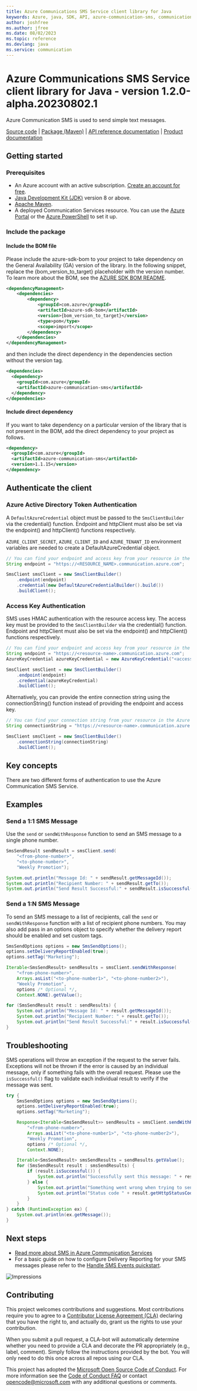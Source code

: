 ```yaml
---
title: Azure Communications SMS Service client library for Java
keywords: Azure, java, SDK, API, azure-communication-sms, communication
author: joshfree
ms.author: jfree
ms.date: 08/02/2023
ms.topic: reference
ms.devlang: java
ms.service: communication
---
```

# Azure Communications SMS Service client library for Java - version 1.2.0-alpha.20230802.1 


Azure Communication SMS is used to send simple text messages.

[Source code][source] | [Package (Maven)][package] | [API reference documentation][api_documentation]
| [Product documentation][product_docs]

## Getting started

### Prerequisites

- An Azure account with an active subscription. [Create an account for free](https://azure.microsoft.com/free/?WT.mc_id=A261C142F).
- [Java Development Kit (JDK)](/java/azure/jdk/?view=azure-java-stable) version 8 or above.
- [Apache Maven](https://maven.apache.org/download.cgi).
- A deployed Communication Services resource. You can use the [Azure Portal](/azure/communication-services/quickstarts/create-communication-resource?tabs=windows&pivots=platform-azp) or the [Azure PowerShell](/powershell/module/az.communication/new-azcommunicationservice) to set it up.

### Include the package
#### Include the BOM file

Please include the azure-sdk-bom to your project to take dependency on the General Availability (GA) version of the library. In the following snippet, replace the {bom_version_to_target} placeholder with the version number.
To learn more about the BOM, see the [AZURE SDK BOM README](https://github.com/Azure/azure-sdk-for-java/blob/main/sdk/boms/azure-sdk-bom/README.md).

```xml
<dependencyManagement>
    <dependencies>
        <dependency>
            <groupId>com.azure</groupId>
            <artifactId>azure-sdk-bom</artifactId>
            <version>{bom_version_to_target}</version>
            <type>pom</type>
            <scope>import</scope>
        </dependency>
    </dependencies>
</dependencyManagement>
```
and then include the direct dependency in the dependencies section without the version tag.

```xml
<dependencies>
  <dependency>
    <groupId>com.azure</groupId>
    <artifactId>azure-communication-sms</artifactId>
  </dependency>
</dependencies>
```

#### Include direct dependency
If you want to take dependency on a particular version of the library that is not present in the BOM,
add the direct dependency to your project as follows.

[//]: # ({x-version-update-start;com.azure:azure-communication-sms;current})
```xml
<dependency>
  <groupId>com.azure</groupId>
  <artifactId>azure-communication-sms</artifactId>
  <version>1.1.15</version>
</dependency>
```

## Authenticate the client

### Azure Active Directory Token Authentication
A `DefaultAzureCredential` object must be passed to the `SmsClientBuilder` via the credential() function. Endpoint and httpClient must also be set via the endpoint() and httpClient() functions respectively.

`AZURE_CLIENT_SECRET`, `AZURE_CLIENT_ID` and `AZURE_TENANT_ID` environment variables
are needed to create a DefaultAzureCredential object.

```java readme-sample-createSmsClientWithAAD
// You can find your endpoint and access key from your resource in the Azure Portal
String endpoint = "https://<RESOURCE_NAME>.communication.azure.com";

SmsClient smsClient = new SmsClientBuilder()
    .endpoint(endpoint)
    .credential(new DefaultAzureCredentialBuilder().build())
    .buildClient();
```

### Access Key Authentication
SMS uses HMAC authentication with the resource access key.
The access key must be provided to the `SmsClientBuilder` via the credential() function. Endpoint and httpClient must also be set via the endpoint() and httpClient() functions respectively.

```java readme-sample-createSmsClientUsingAzureKeyCredential
// You can find your endpoint and access key from your resource in the Azure Portal
String endpoint = "https://<resource-name>.communication.azure.com";
AzureKeyCredential azureKeyCredential = new AzureKeyCredential("<access-key>");

SmsClient smsClient = new SmsClientBuilder()
    .endpoint(endpoint)
    .credential(azureKeyCredential)
    .buildClient();
```

Alternatively, you can provide the entire connection string using the connectionString() function instead of providing the endpoint and access key.

```java readme-sample-createSmsClientWithConnectionString
// You can find your connection string from your resource in the Azure Portal
String connectionString = "https://<resource-name>.communication.azure.com/;<access-key>";

SmsClient smsClient = new SmsClientBuilder()
    .connectionString(connectionString)
    .buildClient();
```

## Key concepts

There are two different forms of authentication to use the Azure Communication SMS Service.

## Examples

### Send a 1:1 SMS Message
Use the `send` or `sendWithResponse` function to send an SMS message to a single phone number.

```java readme-sample-sendMessageToOneRecipient
SmsSendResult sendResult = smsClient.send(
    "<from-phone-number>",
    "<to-phone-number>",
    "Weekly Promotion");

System.out.println("Message Id: " + sendResult.getMessageId());
System.out.println("Recipient Number: " + sendResult.getTo());
System.out.println("Send Result Successful:" + sendResult.isSuccessful());
```
### Send a 1:N SMS Message
To send an SMS message to a list of recipients, call the `send` or `sendWithResponse` function with a list of recipient phone numbers. You may also add pass in an options object to specify whether the delivery report should be enabled and set custom tags.

```java readme-sample-sendMessageToGroupWithOptions
SmsSendOptions options = new SmsSendOptions();
options.setDeliveryReportEnabled(true);
options.setTag("Marketing");

Iterable<SmsSendResult> sendResults = smsClient.sendWithResponse(
    "<from-phone-number>",
    Arrays.asList("<to-phone-number1>", "<to-phone-number2>"),
    "Weekly Promotion",
    options /* Optional */,
    Context.NONE).getValue();

for (SmsSendResult result : sendResults) {
    System.out.println("Message Id: " + result.getMessageId());
    System.out.println("Recipient Number: " + result.getTo());
    System.out.println("Send Result Successful:" + result.isSuccessful());
}
```

## Troubleshooting

SMS operations will throw an exception if the request to the server fails.
Exceptions will not be thrown if the error is caused by an individual message, only if something fails with the overall request.
Please use the `isSuccessful()` flag to validate each individual result to verify if the message was sent.

```java readme-sample-sendMessageTroubleShooting
try {
    SmsSendOptions options = new SmsSendOptions();
    options.setDeliveryReportEnabled(true);
    options.setTag("Marketing");

    Response<Iterable<SmsSendResult>> sendResults = smsClient.sendWithResponse(
        "<from-phone-number>",
        Arrays.asList("<to-phone-number1>", "<to-phone-number2>"),
        "Weekly Promotion",
        options /* Optional */,
        Context.NONE);

    Iterable<SmsSendResult> smsSendResults = sendResults.getValue();
    for (SmsSendResult result : smsSendResults) {
        if (result.isSuccessful()) {
            System.out.println("Successfully sent this message: " + result.getMessageId() + " to " + result.getTo());
        } else {
            System.out.println("Something went wrong when trying to send this message " + result.getMessageId() + " to " + result.getTo());
            System.out.println("Status code " + result.getHttpStatusCode() + " and error message " + result.getErrorMessage());
        }
    }
} catch (RuntimeException ex) {
    System.out.println(ex.getMessage());
}
```

## Next steps

- [Read more about SMS in Azure Communication Services][next_steps]
- For a basic guide on how to configure Delivery Reporting for your SMS messages please refer to the [Handle SMS Events quickstart][handle_sms_events].

<!-- LINKS -->
[cla]: https://cla.microsoft.com
[coc]: https://opensource.microsoft.com/codeofconduct/
[coc_faq]: https://opensource.microsoft.com/codeofconduct/faq/
[coc_contact]: mailto:opencode@microsoft.com
[product_docs]: /azure/communication-services/
[package]: https://search.maven.org/artifact/com.azure/azure-communication-sms
[api_documentation]: https://aka.ms/java-docs
[source]: https://github.com/Azure/azure-sdk-for-java/tree/main/sdk/communication/azure-communication-sms/src
[handle_sms_events]: /azure/communication-services/quickstarts/telephony-sms/handle-sms-events
[next_steps]:/azure/communication-services/quickstarts/telephony-sms/send?pivots=programming-language-java

![Impressions](https://azure-sdk-impressions.azurewebsites.net/api/impressions/azure-sdk-for-java%2Feng%2Fazure-communications-sms%2FREADME.png)

## Contributing

This project welcomes contributions and suggestions. Most contributions require you to agree to a [Contributor License Agreement (CLA)][cla] declaring that you have the right to, and actually do, grant us the rights to use your contribution.

When you submit a pull request, a CLA-bot will automatically determine whether you need to provide a CLA and decorate the PR appropriately (e.g., label, comment). Simply follow the instructions provided by the bot. You will only need to do this once across all repos using our CLA.

This project has adopted the [Microsoft Open Source Code of Conduct][coc]. For more information see the [Code of Conduct FAQ][coc_faq] or contact [opencode@microsoft.com][coc_contact] with any additional questions or comments.

